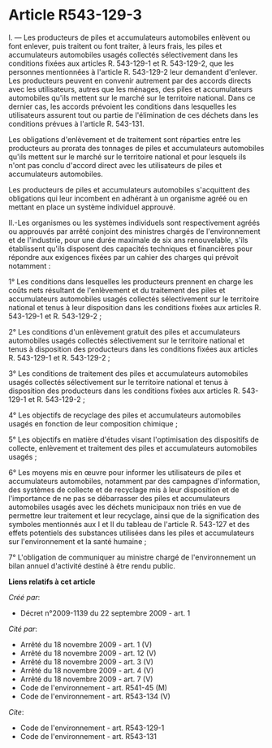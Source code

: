 # Article R543-129-3

I. ― Les producteurs de piles et accumulateurs automobiles enlèvent ou font enlever, puis traitent ou font traiter, à leurs
frais, les piles et accumulateurs automobiles usagés collectés sélectivement dans les conditions fixées aux articles R.
543-129-1 et R. 543-129-2, que les personnes mentionnées à l'article R. 543-129-2 leur demandent d'enlever. Les producteurs
peuvent en convenir autrement par des accords directs avec les utilisateurs, autres que les ménages, des piles et
accumulateurs automobiles qu'ils mettent sur le marché sur le territoire national. Dans ce dernier cas, les accords prévoient
les conditions dans lesquelles les utilisateurs assurent tout ou partie de l'élimination de ces déchets dans les conditions
prévues à l'article R. 543-131. 

Les obligations d'enlèvement et de traitement sont réparties entre les producteurs au prorata des tonnages de piles et
accumulateurs automobiles qu'ils mettent sur le marché sur le territoire national et pour lesquels ils n'ont pas conclu
d'accord direct avec les utilisateurs de piles et accumulateurs automobiles. 

Les producteurs de piles et accumulateurs automobiles s'acquittent des obligations qui leur incombent en adhérant à un
organisme agréé ou en mettant en place un système individuel approuvé. 

II.-Les organismes ou les systèmes individuels sont respectivement agréés ou approuvés par arrêté conjoint des ministres
chargés de l'environnement et de l'industrie, pour une durée maximale de six ans renouvelable, s'ils établissent qu'ils
disposent des capacités techniques et financières pour répondre aux exigences fixées par un cahier des charges qui prévoit
notamment : 

1° Les conditions dans lesquelles les producteurs prennent en charge les coûts nets résultant de l'enlèvement et du
traitement des piles et accumulateurs automobiles usagés collectés sélectivement sur le territoire national et tenus à leur
disposition dans les conditions fixées aux articles R. 543-129-1 et R. 543-129-2 ; 

2° Les conditions d'un enlèvement gratuit des piles et accumulateurs automobiles usagés collectés sélectivement sur le
territoire national et tenus à disposition des producteurs dans les conditions fixées aux articles R. 543-129-1 et R.
543-129-2 ; 

3° Les conditions de traitement des piles et accumulateurs automobiles usagés collectés sélectivement sur le territoire
national et tenus à disposition des producteurs dans les conditions fixées aux articles R. 543-129-1 et R. 543-129-2 ; 

4° Les objectifs de recyclage des piles et accumulateurs automobiles usagés en fonction de leur composition chimique ; 

5° Les objectifs en matière d'études visant l'optimisation des dispositifs de collecte, enlèvement et traitement des piles et
accumulateurs automobiles usagés ; 

6° Les moyens mis en œuvre pour informer les utilisateurs de piles et accumulateurs automobiles, notamment par des campagnes
d'information, des systèmes de collecte et de recyclage mis à leur disposition et de l'importance de ne pas se débarrasser
des piles et accumulateurs automobiles usagés avec les déchets municipaux non triés en vue de permettre leur traitement et
leur recyclage, ainsi que de la signification des symboles mentionnés aux I et II du tableau de l'article R. 543-127 et des
effets potentiels des substances utilisées dans les piles et accumulateurs sur l'environnement et la santé humaine ; 

7° L'obligation de communiquer au ministre chargé de l'environnement un bilan annuel d'activité destiné à être rendu public.

**Liens relatifs à cet article**

_Créé par_:

  - Décret n°2009-1139 du 22 septembre 2009 - art. 1

_Cité par_:

  - Arrêté du 18 novembre 2009 - art. 1 (V)
  - Arrêté du 18 novembre 2009 - art. 12 (V)
  - Arrêté du 18 novembre 2009 - art. 3 (V)
  - Arrêté du 18 novembre 2009 - art. 4 (V)
  - Arrêté du 18 novembre 2009 - art. 7 (V)
  - Code de l'environnement - art. R541-45 (M)
  - Code de l'environnement - art. R543-134 (V)

_Cite_:

  - Code de l'environnement - art. R543-129-1
  - Code de l'environnement - art. R543-131
